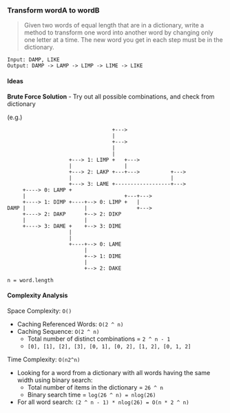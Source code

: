 <!-- excerpt -->
### Transform wordA to wordB

> Given two words of equal length that are in a dictionary, write a method to transform one word into another word by changing only one letter at a time. The new word you get in each step must be in the dictionary.

```
Input: DAMP, LIKE
Output: DAMP -> LAMP -> LIMP -> LIME -> LIKE
```
<!-- /excerpt -->

#### Ideas

**Brute Force Solution**
    - Try out all possible combinations, and check from dictionary

(e.g.)
```
                                  +--->
                                  |
                                  +--->
                                  |
                                  |
                    +---> 1: LIMP +   +--->
                    |                 |
                    +---> 2: LAKP +---+--->          +--->
                    |                                |
                    +---> 3: LAME +------------------+--->
     +----> 0: LAMP +
     |                                +---+--->
     +----> 1: DIMP +----+--> 0: LIMP +   |
DAMP |                   |                +--->
     +----> 2: DAKP      +--> 2: DIKP
     |                   |
     +----> 3: DAME +    +--> 3: DIME
                    |
                    |
                    +----+--> 0: LAME
                         |
                         +--> 1: DIME
                         |
                         +--> 2: DAKE
```

```
n = word.length
```

#### Complexity Analysis

Space Complexity: `O()`
- Caching Referenced Words: `O(2 ^ n)`
- Caching Sequence: `O(2 ^ n)`
    - Total number of distinct combinations = `2 ^ n - 1`
    - `[0], [1], [2], [3], [0, 1], [0, 2], [1, 2], [0, 1, 2]`

Time Complexity: `O(n2^n)`
- Looking for a word from a dictionary with all words having the same width using binary search:
    - Total number of items in the dictionary = `26 ^ n`
    - Binary search time = `log(26 ^ n) = nlog(26)`
- For all word search: `(2 ^ n - 1) * nlog(26) = O(n * 2 ^ n)`
